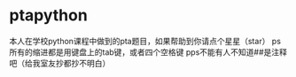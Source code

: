 # ptapython
本人在学校python课程中做到的pta题目，如果帮助到你请点个星星（star）
ps所有的缩进都是用键盘上的tab键，或者四个空格键
pps不能有人不知道##是注释吧（给我室友抄都抄不明白）
